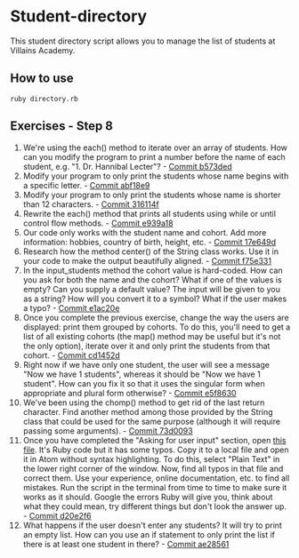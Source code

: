 # Student-directory

This student directory script allows you to manage the list of students at Villains Academy.

## How to use
``` shell
ruby directory.rb
```

## Exercises - Step 8
1. We're using the each() method to iterate over an array of students. How can you modify the program to print a number before the name of each student, e.g. "1. Dr. Hannibal Lecter"? - [Commit b573ded](https://github.com/moeid9/student-directory/commit/b573ded7265f4ee8da085f0448be56c8b8bca10c)
2. Modify your program to only print the students whose name begins with a specific letter. - [Commit abf18e9](https://github.com/moeid9/student-directory/commit/abf18e9e6b13d358f1496f3e750fccec9cd8d175)
3. Modify your program to only print the students whose name is shorter than 12 characters. - [Commit 316114f](https://github.com/moeid9/student-directory/commit/316114f8d6366f8c833c80132f8cd803b4889f7c)
4. Rewrite the each() method that prints all students using while or until control flow methods. - [Commit e939a18](https://github.com/moeid9/student-directory/commit/e939a18acee4a9df351239bd8c0bb333d9525635)
5. Our code only works with the student name and cohort. Add more information: hobbies, country of birth, height, etc. - [Commit 17e649d](https://github.com/moeid9/student-directory/commit/17e649df2a8064b2efbdec2f0c20f74da4c3f413)
6. Research how the method center() of the String class works. Use it in your code to make the output beautifully aligned. - [Commit f75e331](https://github.com/moeid9/student-directory/commit/f75e3312901aef504f0f96a44b387b4ac6f30809)
7. In the input_students method the cohort value is hard-coded. How can you ask for both the name and the cohort? What if one of the values is empty? Can you supply a default value? The input will be given to you as a string? How will you convert it to a symbol? What if the user makes a typo? - [Commit e1ac20e](https://github.com/moeid9/student-directory/commit/e1ac20e79432837c22c9155ebf3a41733a7aee90)
8. Once you complete the previous exercise, change the way the users are displayed: print them grouped by cohorts. To do this, you'll need to get a list of all existing cohorts (the map() method may be useful but it's not the only option), iterate over it and only print the students from that cohort. - [Commit cd1452d](https://github.com/moeid9/student-directory/commit/cd1452db3dec4f8a4fcb5a2e9667a5a62a69b770)
9. Right now if we have only one student, the user will see a message "Now we have 1 students", whereas it should be "Now we have 1 student". How can you fix it so that it uses the singular form when appropriate and plural form otherwise? - [Commit e5f8630](https://github.com/moeid9/student-directory/commit/e5f86306f6febc136046510d5bb118887b448bfe)
10. We've been using the chomp() method to get rid of the last return character. Find another method among those provided by the String class that could be used for the same purpose (although it will require passing some arguments). - [Commit 73d0093](https://github.com/moeid9/student-directory/commit/73d009358b05941c9ebf6fca87aa7bbf3748a644)
11. Once you have completed the "Asking for user input" section, open [this file](https://raw.githubusercontent.com/anitacanita/student-directory/master/typos.rb). It's Ruby code but it has some typos. Copy it to a local file and open it in Atom without syntax highlighting. To do this, select "Plain Text" in the lower right corner of the window. Now, find all typos in that file and correct them. Use your experience, online documentation, etc. to find all mistakes. Run the script in the terminal from time to time to make sure it works as it should. Google the errors Ruby will give you, think about what they could mean, try different things but don't look the answer up. - [Commit d20e2f6](https://github.com/moeid9/student-directory/commit/d20e2f6a92ed27d17bb7fea236179e66c8cb4453)
12. What happens if the user doesn't enter any students? It will try to print an empty list. How can you use an if statement to only print the list if there is at least one student in there? - [Commit ae28561](https://github.com/moeid9/student-directory/commit/ae2856115aeb994e5fe9d160bab65952f63a24f1)
